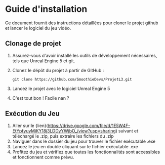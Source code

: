 # Guide d'installation

Ce document fournit des instructions détaillées pour cloner le projet github et lancer le logiciel du jeu vidéo.

## Clonage de projet

1. Assurez-vous d'avoir installé les outils de développement nécessaires, tels que Unreal Engine 5 et git.
2. Clonez le dépôt du projet à partir de GitHub :

   ```shell
   git clone https://github.com/SmoothieDevs/ProjetL3.git
   ```
3. Lancez le projet avec le logiciel Unreal Engine 5
4. C'est tout bon ! Facile nan ?

## Exécution du Jeu

1. Aller sur le {lien}(https://drive.google.com/file/d/1E5W4F-EtYpfyuyMiKY18j3LDDyYWjbO_/view?usp=sharing) suivant et téléchargé le .zip, puis extraire les fichiers du .zip
2. Naviguer dans le dossier du jeu pour trouver le fichier exécutable .exe
3. Lancez le jeu en double cliquant sur le fichier exécutable .exe
4. Profitez du jeu et vérifiez que toutes les fonctionnalités sont accessibles et fonctionnent comme prévu.
